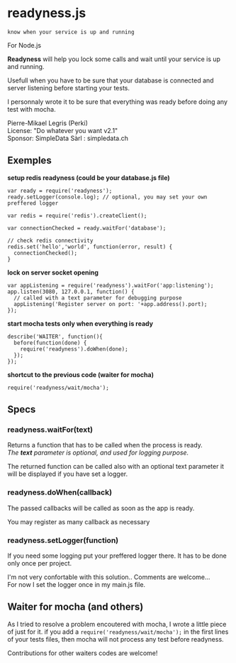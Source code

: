 readyness.js
============

`know when your service is up and running`

For Node.js

**Readyness** will help you lock some calls and wait until your service is up and running.

Usefull when you have to be sure that your database is connected and server listening before starting your tests.

I personnaly wrote it to be sure that everything was ready before doing any test with mocha.

Pierre-Mikael Legris (Perki)  
License: "Do whatever you want v2.1"  
Sponsor: SimpleData Sàrl : simpledata.ch  

## Exemples 
 **setup redis readyness (could be your database.js file)**
      
    var ready = require('readyness');
    ready.setLogger(console.log); // optional, you may set your own preffered logger
    
    var redis = require('redis').createClient();
 
    var connectionChecked = ready.waitFor('database');
    
    // check redis connectivity
    redis.set('hello','world', function(error, result) {
      connectionChecked();
    }
 
 
 **lock on server socket opening**
 
	var appListening = require('readyness').waitFor('app:listening');
	app.listen(3080, 127.0.0.1, function() {  
	  // called with a text parameter for debugging purpose
  	  appListening('Register server on port: '+app.address().port);
	});



**start mocha tests only when everything is ready**

    describe('WAITER', function(){
      before(function(done) {
        require('readyness').doWhen(done);
      });
    });


**shortcut to the previous code (waiter for mocha)**

	require('readyness/wait/mocha');

## Specs
### readyness.waitFor(text)
Returns a function that has to be called when the process is ready.  
*The **text** parameter is optional, and used for logging purpose.*  

The returned function can be called also with an optional text parameter it will be displayed if you have set a logger.

### readyness.doWhen(callback)
The passed callbacks will be called as soon as the app is ready.

You may register as many callback as necessary

### readyness.setLogger(function)
If you need some logging put your preffered logger there. 
It has to be done only once per project.

I'm not very confortable with this solution.. Comments are welcome...  
For now I set the logger once in my main.js file. 

## Waiter for mocha (and others)
As I tried to resolve a problem encoutered with mocha, I wrote a little piece of just for it.
if you add a `require('readyness/wait/mocha');` in the first lines of your tests files, then mocha will not process any test before readyness.

Contributions for other waiters codes are welcome!